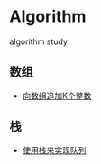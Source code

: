 # Algorithm
algorithm study


## 数组
- [向数组追加K个整数](./src/Append_K_Nums/)


## 栈
- [使用栈来实现队列](./src//Stack_Queue/)